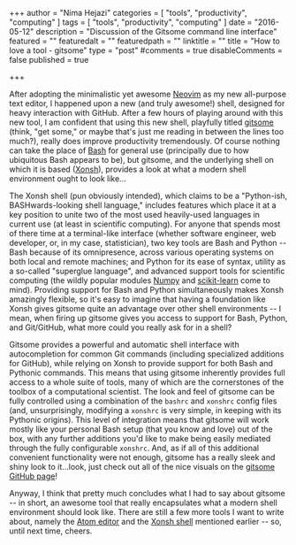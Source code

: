 +++
author = "Nima Hejazi"
categories = [ "tools", "productivity", "computing" ]
tags = [ "tools", "productivity", "computing" ]
date = "2016-05-12"
description = "Discussion of the Gitsome command line interface"
featured = ""
featuredalt = ""
featuredpath = ""
linktitle = ""
title = "How to love a tool - gitsome"
type = "post"
#comments = true
disableComments = false
published = true

+++

After adopting the minimalistic yet awesome [Neovim](https://neovim.io/) as my
new all-purpose text editor, I happened upon a new (and truly awesome!) shell,
designed for heavy interaction with GitHub. After a few hours of playing around
with this new tool, I am confident that using this new shell, playfully titled
[gitsome](https://github.com/donnemartin/gitsome) (think, "get some," or maybe
that's just me reading in between the lines too much?), really does improve
productivity tremendously. Of course nothing can take the place of
[Bash](https://www.gnu.org/software/bash/) for general use (principally due to
how ubiquitous Bash appears to be), but gitsome, and the underlying shell on
which it is based ([Xonsh](http://xon.sh/)), provides a look at what a modern
shell environment ought to look like...

The Xonsh shell (pun obviously intended), which claims to be a "Python-ish,
BASHwards-looking shell language," includes features which place it at a key
position to unite two of the most used heavily-used languages in current use (at
least in scientific computing). For anyone that spends most of there time at a
terminal-like interface (whether software engineer, web developer, or, in my
case, statistician), two key tools are Bash and Python -- Bash because of its
omnipresence, across various operating systems on both local and remote
machines; and Python for its ease of syntax, utility as a so-called "superglue
language", and advanced support tools for scientific computing (the wildly
popular modules [Numpy](http://www.numpy.org/) and
[scikit-learn](http://scikit-learn.org/stable/) come to mind). Providing support
for Bash and Python simultaneously makes Xonsh amazingly flexible, so it's easy
to imagine that having a foundation like Xonsh gives gitsome quite an advantage
over other shell environments -- I mean, when firing up gitsome gives you access
to support for Bash, Python, and Git/GitHub, what more could you really ask for
in a shell?

Gitsome provides a powerful and automatic shell interface with autocompletion
for common Git commands (including specialized additions for GitHub), while
relying on Xonsh to provide support for both Bash and Pythonic commands. This
means that using gitsome inherently provides full access to a whole suite of
tools, many of which are the cornerstones of the toolbox of a computational
scientist. The look and feel of gitsome can be fully controlled using a
combination of the `bashrc` and `xonshrc` config files (and, unsurprisingly,
modifying a `xonshrc` is very simple, in keeping with its Pythonic origins).
This level of integration means that gitsome will work mostly like your personal
Bash setup (that you know and love) out of the box, with any further additions
you'd like to make being easily mediated through the fully configurable
`xonshrc`. And, as if all of this additional convenient functionality were not
enough, gitsome has a really sleek and shiny look to it...look, just check out
all of the nice visuals on the [gitsome GitHub
page](https://github.com/donnemartin/gitsome)!

Anyway, I think that pretty much concludes what I had to say about gitsome -- in
short, an awesome tool that really encapsulates what a modern shell environment
should look like. There are still a few more tools I want to write about, namely
the [Atom editor](https://atom.io/) and the [Xonsh shell](http://xon.sh/)
mentioned earlier -- so, until next time, cheers.

